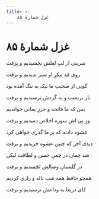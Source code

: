 ```yaml
---
title: >-
    غزل شمارهٔ ۸۵
---
```

# غزل شمارهٔ ۸۵

<div class="b" id="bn1"><div class="m1"><p>شربتی از لبِ لعلش نچشیدیم و بِرَفت</p></div>
<div class="m2"><p>رویِ مَه پیکرِ او سیر ندیدیم و برفت</p></div></div>
<div class="b" id="bn2"><div class="m1"><p>گویی از صحبتِ ما نیک به تنگ آمده بود</p></div>
<div class="m2"><p>بار بربست و به گَردش نرسیدیم و برفت</p></div></div>
<div class="b" id="bn3"><div class="m1"><p>بس که ما فاتحه و حرزِ یمانی خواندیم</p></div>
<div class="m2"><p>وز پی اش سوره اخلاص دمیدیم و برفت</p></div></div>
<div class="b" id="bn4"><div class="m1"><p>عشوه دادند که بر ما گذری خواهی کرد</p></div>
<div class="m2"><p>دیدی آخر که چنین عشوه خریدیم و برفت</p></div></div>
<div class="b" id="bn5"><div class="m1"><p>شد چمان در چمنِ حسن و لطافت لیکن</p></div>
<div class="m2"><p>در گلستانِ وصالش نَچَمیدیم و برفت</p></div></div>
<div class="b" id="bn6"><div class="m1"><p>همچو حافظ همه شب ناله و زاری کردیم</p></div>
<div class="m2"><p>کای دریغا به وداعش نرسیدیم و برفت</p></div></div>